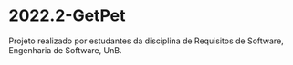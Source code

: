 # 2022.2-GetPet
Projeto realizado por estudantes da disciplina de Requisitos de Software, Engenharia de Software, UnB.
